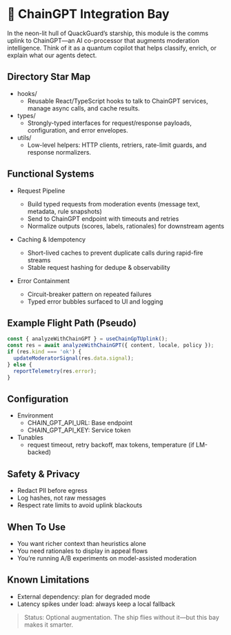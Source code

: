 # 🚀 ChainGPT Integration Bay

In the neon-lit hull of QuackGuard’s starship, this module is the comms uplink to ChainGPT—an AI co-processor that augments moderation intelligence. Think of it as a quantum copilot that helps classify, enrich, or explain what our agents detect.

## Directory Star Map

- hooks/
  - Reusable React/TypeScript hooks to talk to ChainGPT services, manage async calls, and cache results.
- types/
  - Strongly-typed interfaces for request/response payloads, configuration, and error envelopes.
- utils/
  - Low-level helpers: HTTP clients, retriers, rate-limit guards, and response normalizers.

## Functional Systems

- Request Pipeline
  - Build typed requests from moderation events (message text, metadata, rule snapshots)
  - Send to ChainGPT endpoint with timeouts and retries
  - Normalize outputs (scores, labels, rationales) for downstream agents

- Caching & Idempotency
  - Short-lived caches to prevent duplicate calls during rapid-fire streams
  - Stable request hashing for dedupe & observability

- Error Containment
  - Circuit-breaker pattern on repeated failures
  - Typed error bubbles surfaced to UI and logging

## Example Flight Path (Pseudo)

```ts
const { analyzeWithChainGPT } = useChainGpTUplink();
const res = await analyzeWithChainGPT({ content, locale, policy });
if (res.kind === 'ok') {
  updateModeratorSignal(res.data.signal);
} else {
  reportTelemetry(res.error);
}
```

## Configuration

- Environment
  - CHAIN_GPT_API_URL: Base endpoint
  - CHAIN_GPT_API_KEY: Service token
- Tunables
  - request timeout, retry backoff, max tokens, temperature (if LM-backed)

## Safety & Privacy

- Redact PII before egress
- Log hashes, not raw messages
- Respect rate limits to avoid uplink blackouts

## When To Use

- You want richer context than heuristics alone
- You need rationales to display in appeal flows
- You’re running A/B experiments on model-assisted moderation

## Known Limitations

- External dependency: plan for degraded mode
- Latency spikes under load: always keep a local fallback

> Status: Optional augmentation. The ship flies without it—but this bay makes it smarter.
